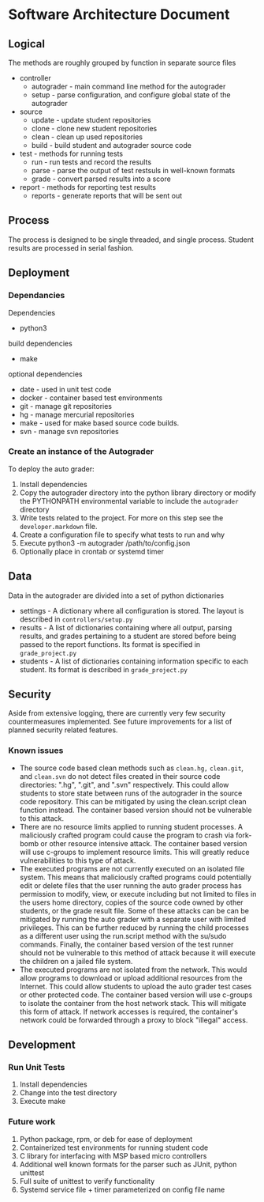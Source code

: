 Software Architecture Document
================================================================================

Logical
--------------------------------------------------------------------------------
The methods are roughly grouped by function in separate source files

- controller
	- autograder - main command line method for the autograder
	- setup - parse configuration, and configure global state of the autograder
- source
	- update - update student repositories
	- clone - clone new student repositories
	- clean - clean up used repositories
	- build - build student and autograder source code
- test - methods for running tests
	- run - run tests and record the results
	- parse - parse the output of test restsuls in well-known formats
	- grade - convert parsed results into a score
- report - methods for reporting test results
	- reports - generate reports that will be sent out

Process
--------------------------------------------------------------------------------
The process is designed to be single threaded, and single process.  Student
results are processed in serial fashion.

Deployment
--------------------------------------------------------------------------------

### Dependancies

Dependencies
- python3

build dependencies
- make

optional dependencies
- date - used in unit test code
- docker - container based test environments
- git - manage git repositories
- hg - manage mercurial repositories
- make - used for make based source code builds.
- svn - manage svn repositories

### Create an instance of the Autograder
To deploy the auto grader:

1. Install dependencies
2. Copy the autograder directory into the python library directory or modify the
   PYTHONPATH environmental variable to include the `autograder` directory
3. Write tests related to the project.  For more on this step see the
   `developer.markdown` file.
4. Create a configuration file to specify what tests to run and why
5. Execute python3 -m autograder /path/to/config.json
6. Optionally place in crontab or systemd timer

Data
--------------------------------------------------------------------------------
Data in the autograder are divided into a set of python dictionaries

- settings - A dictionary where all configuration is stored. The layout is described in
  `controllers/setup.py`
- results -	A list of dictionaries containing where all output, parsing results,
  and grades pertaining to a student are stored before being passed to the
  report functions.  Its format is specified in `grade_project.py`
- students - A list of dictionaries containing information specific to each
  student.  Its format is described in `grade_project.py`

Security
--------------------------------------------------------------------------------
Aside from extensive logging, there are currently very few security
countermeasures implemented.  See future improvements for a list of planned
security related features.

### Known issues

- The source code based clean methods such as `clean.hg,` `clean.git`, and
  `clean.svn` do not detect files created in their source code directories: ".hg",
  ".git", and ".svn" respectively.  This could allow students to store
  state between runs of the autograder in the source code repository.  This can
  be mitigated by using the clean.script clean function instead.  The container
  based version should not be vulnerable to this attack.
- There are no resource limits applied to running student processes.  A
  maliciously crafted program could cause the program to crash via fork-bomb or
  other resource intensive attack.  The container based version will use
  c-groups to implement resource limits.  This will greatly reduce
  vulnerabilities to this type of attack.
- The executed programs are not currently executed on an isolated file system.
  This means that maliciously crafted programs could potentially edit or delete
  files that the user running the auto grader process has permission to modify,
  view, or execute including but not limited to files in the users home
  directory, copies of the source code owned by other students, or the grade
  result file.  Some of these attacks can be can be mitigated by running the
  auto grader with a separate user with limited privileges.  This can be further
  reduced by running the child processes as a different user using the
  run.script method with the su/sudo commands.  Finally, the container based
  version of the test runner should not be vulnerable to this method of attack
  because it will execute the children on a jailed file system.
- The executed programs are not isolated from the network.  This would allow
  programs to download or upload additional resources from the Internet.  This
  could allow students to upload the auto grader test cases or other protected
  code.  The container based version will use c-groups to isolate the container
  from the host network stack.  This will mitigate this form of attack.  If
  network accesses is required, the container's network could be forwarded
  through a proxy to block "illegal" access.


Development
--------------------------------------------------------------------------------

### Run Unit Tests

1. Install dependencies
2. Change into the test directory
3. Execute make

### Future work

1.	Python package, rpm, or deb for ease of deployment
2.	Containerized test environments for running student code
3.  C library for interfacing with MSP based micro controllers
4.	Additional well known formats for the parser such as JUnit, python unittest
5.  Full suite of unittest to verify functionality
6.  Systemd service file + timer parameterized on config file name

